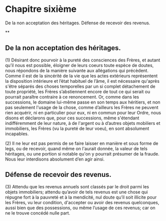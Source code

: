 # Chapitre sixième

De la non acceptation des héritages. Défense de recevoir des revenus.

**

## De la non acceptation des héritages.

(1) Désirant donc pourvoir à la pureté des consciences des Frères, et autant qu’il nous est possible, éloigner de leurs coeurs toute espèce de doutes, nous répondons de la manière suivante aux allégations qui précèdent. Comme il est de la sincérité de la vie que les actes extérieurs représentent la disposition intérieure et l’état habituel de l’âme, il est nécessaire qu'après s'être séparés des choses temporelles par un si complet détachement de toute propriété, les Frères s’abstiennent encore de tout ce qui serait ou pourrait paraître contraire à ce renoncement. Or, comme dans les successions, le domaine lui-même passe en son temps aux héritiers, et non pas seulement l'usage de la chose, comme d’ailleurs les Frères ne peuvent rien acquérir, ni en particulier pour eux, ni en commun pour leur Ordre, nous disons et déclarons que, pour ces successions, même s'étendant indifféremment de leur nature, à de l'argent ou à d’autres objets mobiliers et immobiliers, les Frères (vu la pureté de leur voeu), en sont absolument incapables.

(2) Il ne leur est pas permis de se faire laisser en manière et sous forme de legs, ou de recevoir, quand même on l'aurait donnée, la valeur de tels héritages, ou une portion si notable qu'on y pourrait présumer de la fraude. Nous leur interdisons absolument d’en agir ainsi.

## Défense de recevoir des revenus.

(3) Attendu que les revenus annuels sont classés par le droit parmi les objets immobiliers; attendu qu’avoir de tels revenus est une chose qui répugne fort à la pauvreté et à la mendicité, nul doute qu’il soit illicite pour les Frères, vu leur condition, d'accepter ou avoir des revenus quelconques, aussi bien que des possessions, ou même l’usage de ces revenus; car on ne le trouve concédé nulle part.

